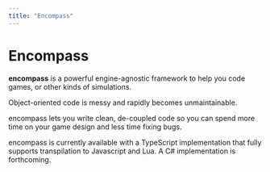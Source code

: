 ```yaml
---
title: "Encompass"
---
```


# Encompass

**encompass** is a powerful engine-agnostic framework to help you code games, or other kinds of simulations.

Object-oriented code is messy and rapidly becomes unmaintainable.

encompass lets you write clean, de-coupled code so you can spend more time on your game design and less time fixing bugs.

encompass is currently available with a TypeScript implementation that fully supports transpilation to Javascript and Lua.
A C# implementation is forthcoming.
